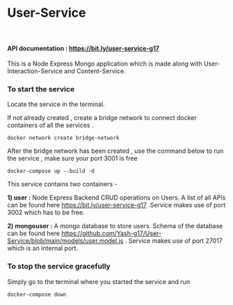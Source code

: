 # User-Service
<br/>

#### API documentation : https://bit.ly/user-service-g17

This is a Node Express Mongo application which is made along with User-Interaction-Service and Content-Service.

### To start the service 

Locate the service in the terminal.

If not already created , create a bridge network to connect docker containers of all the services .

`docker network create bridge-network`

After the bridge network has been created , use the command below to run the service , make sure your port 3001 is free

`docker-compose up --build -d`

This service contains two containers - 

**1) user :** Node Express Backend CRUD operations on Users. A list of all APIs can be found here https://bit.ly/user-service-g17 .Service makes use of port 3002 which has to be free.


**2) mongouser :** A mongo database to store users. Schema of the database can be found here https://github.com/Yash-g17/User-Service/blob/main/models/user.model.js . Service makes use of port 27017 which is an internal port.


### To stop the service gracefully

Simply go to the terminal where you started the service and run

`docker-compose down`
<br/>
<br/>
<br/>
<br/>
<br/>
